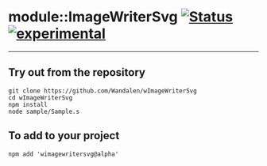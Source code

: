 
# module::ImageWriterSvg  [![Status](https://github.com/Wandalen/wImageWriterSvg/workflows/publish/badge.svg)](https://github.com/Wandalen/wImageWriterSvg/actions?query=workflow%3Apublish) [![experimental](https://img.shields.io/badge/stability-experimental-orange.svg)](https://github.com/emersion/stability-badges#experimental)

___

## Try out from the repository
```
git clone https://github.com/Wandalen/wImageWriterSvg
cd wImageWriterSvg
npm install
node sample/Sample.s
```

## To add to your project
```
npm add 'wimagewritersvg@alpha'
```




